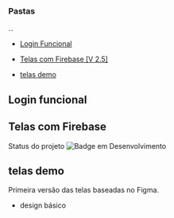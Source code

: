 ### Pastas
. .

- [Login Funcional](#Login-funcional)

- [Telas com Firebase [V 2.5]](#Telas-com-Firebase)

- [telas demo](#telas-demo)

## Login funcional

## Telas com Firebase

 Status do projeto
![Badge em Desenvolvimento](http://img.shields.io/static/v1?label=STATUS&message=EM%20DESENVOLVIMENTO&color=GREEN&style=for-the-badge)

## telas demo
 
 Primeira versão das telas baseadas no Figma.
 
 * design básico


###
